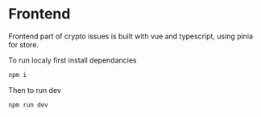 # Frontend

Frontend part of crypto issues is built with vue and typescript, using pinia for store.

To run localy first install dependancies
```sh
npm i
```

Then to run dev
```sh
npm run dev
```